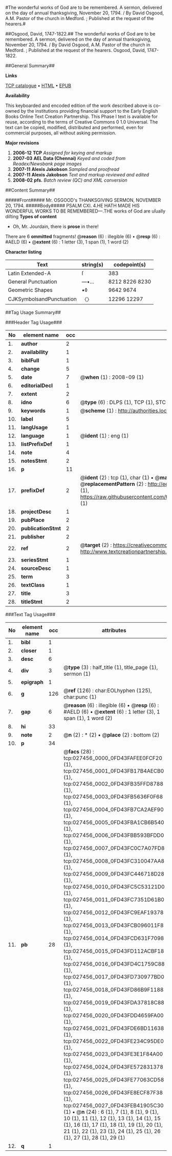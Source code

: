 #The wonderful works of God are to be remembered. A sermon, delivered on the day of annual thanksgiving, November 20, 1794. / By David Osgood, A.M. Pastor of the church in Medford. ; Published at the request of the hearers.#

##Osgood, David, 1747-1822.##
The wonderful works of God are to be remembered. A sermon, delivered on the day of annual thanksgiving, November 20, 1794. / By David Osgood, A.M. Pastor of the church in Medford. ; Published at the request of the hearers.
Osgood, David, 1747-1822.

##General Summary##

**Links**

[TCP catalogue](http://www.ota.ox.ac.uk/tcp/)  • 
[HTML](http://tei.it.ox.ac.uk/tcp/Texts-HTML/free/N20/N20898.html)  • 
[EPUB](http://tei.it.ox.ac.uk/tcp/Texts-EPUB/free/N20/N20898.epub)

**Availability**

This keyboarded and encoded edition of the
	       work described above is co-owned by the institutions
	       providing financial support to the Early English Books
	       Online Text Creation Partnership. This Phase I text is
	       available for reuse, according to the terms of Creative
	       Commons 0 1.0 Universal. The text can be copied,
	       modified, distributed and performed, even for
	       commercial purposes, all without asking permission.

**Major revisions**

1. __2006-12__ __TCP__ *Assigned for keying and markup*
1. __2007-03__ __AEL Data (Chennai)__ *Keyed and coded from Readex/Newsbank page images*
1. __2007-11__ __Alexis Jakobson__ *Sampled and proofread*
1. __2007-11__ __Alexis Jakobson__ *Text and markup reviewed and edited*
1. __2008-02__ __pfs.__ *Batch review (QC) and XML conversion*

##Content Summary##

#####Front#####
Mr. OSGOOD's THANKSGIVING SERMON, NOVEMBER 20, 1794.
#####Body#####
PSALM CXI. 4.HE HATH MADE HIS WONDERFUL WORKS TO BE REMEMBERED—.THE works of God are uſually diſting
**Types of content**

  * Oh, Mr. Jourdain, there is **prose** in there!

There are 6 **ommitted** fragments! 
 @__reason__ (6) : illegible (6)  •  @__resp__ (6) : #AELD (6)  •  @__extent__ (6) : 1 letter (3), 1 span (1), 1 word (2)

**Character listing**


|Text|string(s)|codepoint(s)|
|---|---|---|
|Latin Extended-A|ſ|383|
|General Punctuation|—•…|8212 8226 8230|
|Geometric Shapes|▪◊|9642 9674|
|CJKSymbolsandPunctuation|〈〉|12296 12297|

##Tag Usage Summary##

###Header Tag Usage###

|No|element name|occ|attributes|
|---|---|---|---|
|1.|__author__|2||
|2.|__availability__|1||
|3.|__biblFull__|1||
|4.|__change__|5||
|5.|__date__|7| @__when__ (1) : 2008-09 (1)|
|6.|__editorialDecl__|1||
|7.|__extent__|2||
|8.|__idno__|6| @__type__ (6) : DLPS (1), TCP (1), STC (1), NOTIS (1), IMAGE-SET (1), EVANS-CITATION (1)|
|9.|__keywords__|1| @__scheme__ (1) : http://authorities.loc.gov/ (1)|
|10.|__label__|5||
|11.|__langUsage__|1||
|12.|__language__|1| @__ident__ (1) : eng (1)|
|13.|__listPrefixDef__|1||
|14.|__note__|4||
|15.|__notesStmt__|2||
|16.|__p__|11||
|17.|__prefixDef__|2| @__ident__ (2) : tcp (1), char (1)  •  @__matchPattern__ (2) : ([0-9\-]+):([0-9IVX]+) (1), (.+) (1)  •  @__replacementPattern__ (2) : http://eebo.chadwyck.com/downloadtiff?vid=$1&page=$2 (1), https://raw.githubusercontent.com/textcreationpartnership/Texts/master/tcpchars.xml#$1 (1)|
|18.|__projectDesc__|1||
|19.|__pubPlace__|2||
|20.|__publicationStmt__|2||
|21.|__publisher__|2||
|22.|__ref__|2| @__target__ (2) : https://creativecommons.org/publicdomain/zero/1.0/ (1), http://www.textcreationpartnership.org/docs/. (1)|
|23.|__seriesStmt__|1||
|24.|__sourceDesc__|1||
|25.|__term__|3||
|26.|__textClass__|1||
|27.|__title__|3||
|28.|__titleStmt__|2||


###Text Tag Usage###

|No|element name|occ|attributes|
|---|---|---|---|
|1.|__bibl__|1||
|2.|__closer__|1||
|3.|__desc__|6||
|4.|__div__|3| @__type__ (3) : half_title (1), title_page (1), sermon (1)|
|5.|__epigraph__|1||
|6.|__g__|126| @__ref__ (126) : char:EOLhyphen (125), char:punc (1)|
|7.|__gap__|6| @__reason__ (6) : illegible (6)  •  @__resp__ (6) : #AELD (6)  •  @__extent__ (6) : 1 letter (3), 1 span (1), 1 word (2)|
|8.|__hi__|33||
|9.|__note__|2| @__n__ (2) : * (2)  •  @__place__ (2) : bottom (2)|
|10.|__p__|34||
|11.|__pb__|28| @__facs__ (28) : tcp:027456_0000_0FD43FAFEE0FCF20 (1), tcp:027456_0001_0FD43FB17B4AECB0 (1), tcp:027456_0002_0FD43FB35FFD8788 (1), tcp:027456_0003_0FD43FB5636F0F68 (1), tcp:027456_0004_0FD43FB7CA2AEF90 (1), tcp:027456_0005_0FD43FBA1CB6B540 (1), tcp:027456_0006_0FD43FBB593BFDD0 (1), tcp:027456_0007_0FD43FC0C7A07FD8 (1), tcp:027456_0008_0FD43FC310047AA8 (1), tcp:027456_0009_0FD43FC446718D28 (1), tcp:027456_0010_0FD43FC5C53121D0 (1), tcp:027456_0011_0FD43FC7351D61B0 (1), tcp:027456_0012_0FD43FC9EAF19378 (1), tcp:027456_0013_0FD43FCB096011F8 (1), tcp:027456_0014_0FD43FCD631F7098 (1), tcp:027456_0015_0FD43FD112ACBF18 (1), tcp:027456_0016_0FD43FD4C1759C88 (1), tcp:027456_0017_0FD43FD730977BD0 (1), tcp:027456_0018_0FD43FD86B9F1188 (1), tcp:027456_0019_0FD43FDA37818C88 (1), tcp:027456_0020_0FD43FDD4659FA00 (1), tcp:027456_0021_0FD43FDE6BD11638 (1), tcp:027456_0022_0FD43FE234C95DE0 (1), tcp:027456_0023_0FD43FE3E1F84A00 (1), tcp:027456_0024_0FD43FE572831378 (1), tcp:027456_0025_0FD43FE77063CD58 (1), tcp:027456_0026_0FD43FE8ECF87F38 (1), tcp:027456_0027_0FD43FEB41905C30 (1)  •  @__n__ (24) : 6 (1), 7 (1), 8 (1), 9 (1), 10 (1), 11 (1), 12 (1), 13 (1), 14 (1), 15 (1), 16 (1), 17 (1), 18 (1), 19 (1), 20 (1), 21 (1), 22 (1), 23 (1), 24 (1), 25 (1), 26 (1), 27 (1), 28 (1), 29 (1)|
|12.|__q__|1||
